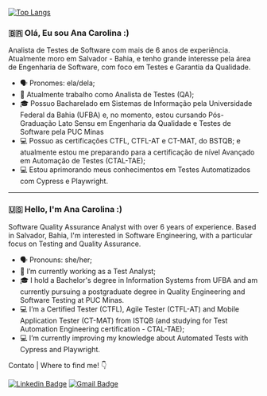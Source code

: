 
[![Top Langs](https://github-readme-stats.vercel.app/api/top-langs/?username=anacarolinacerqueira&layout=compact&hide=none&exclude_repo=spongebob-website,lardecor-loja&langs_count=8&count_private=true&theme=dracula)](https://github.com/anuraghazra/github-readme-stats)

### :brazil: Olá, Eu sou Ana Carolina :)

Analista de Testes de Software com mais de 6 anos de experiência. Atualmente moro em Salvador - Bahia, e tenho grande interesse pela área de Engenharia de Software, com foco em Testes e Garantia da Qualidade.

  - 🗣️ Pronomes: ela/dela;
  - 🐞 Atualmente trabalho como Analista de Testes (QA);
  - 🎓 Possuo Bacharelado em Sistemas de Informação pela Universidade Federal da Bahia (UFBA) e, no momento, estou cursando Pós-Graduação Lato Sensu em Engenharia da Qualidade e Testes de Software pela PUC Minas
  - 💻 Possuo as certificações CTFL, CTFL-AT e CT-MAT, do BSTQB; e atualmente estou me preparando para a certificação de nível Avançado em Automação de Testes (CTAL-TAE);
  - 💻 Estou aprimorando meus conhecimentos em Testes Automatizados com Cypress e Playwright.

___

### :us: Hello, I'm Ana Carolina :)

Software Quality Assurance Analyst with over 6 years of experience. Based in Salvador, Bahia, I'm interested in Software Engineering, with a particular focus on Testing and Quality Assurance.

  - 🗣️ Pronouns: she/her;
  - 🐞 I’m currently working as a Test Analyst;
  - 🎓​ I hold a Bachelor's degree in Information Systems from UFBA and am currently pursuing a postgraduate degree in Quality Engineering and Software Testing at PUC Minas.
  - 💻 I’m a Certified Tester (CTFL), Agile Tester (CTFL-AT) and Mobile Application Tester (CT-MAT) from ISTQB (and studying for Test Automation Engineering certification - CTAL-TAE);
  - 💻 I’m currently improving my knowledge about Automated Tests with Cypress and Playwright.

Contato | Where to find me! 👇

[![Linkedin Badge](https://img.shields.io/badge/-LinkedIn-0a66c2?style=flat-square&logo=Linkedin&logoColor=white&link=https://www.linkedin.com/in/anacarolinacerqueira)](https://www.linkedin.com/in/anacarolinacerqueira/) 
[![Gmail Badge](https://img.shields.io/badge/cf.anacarolina@gmail.com-ff3c00?style=flat-square&logo=Gmail&logoColor=white&link=mailto:cf.anacarolina@gmail.com)](mailto:cf.anacarolina@gmail.com)
